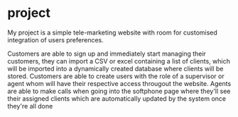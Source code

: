 # project
 My project is a simple tele-marketing website with room for customised integration of users preferences.
 
 Customers are able to sign up and immediately start managing their customers, they can import a CSV or excel containing a list of clients, which will be imported into a dynamically created database where clients will be stored. 
 Customers are able to create users with the role of a supervisor or agent whom will have their respective access througout the website.
 Agents are able to make calls when going into the softphone page where they'll see their assigned clients which are automatically updated by the system once they're all done 
